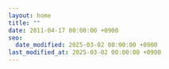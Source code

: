 ```yaml
---
layout: home
title: ""
date: 2011-04-17 00:00:00 +0900
seo:
  date_modified: 2025-03-02 00:00:00 +0900
last_modified_at: 2025-03-02 00:00:00 +0900
---
```

